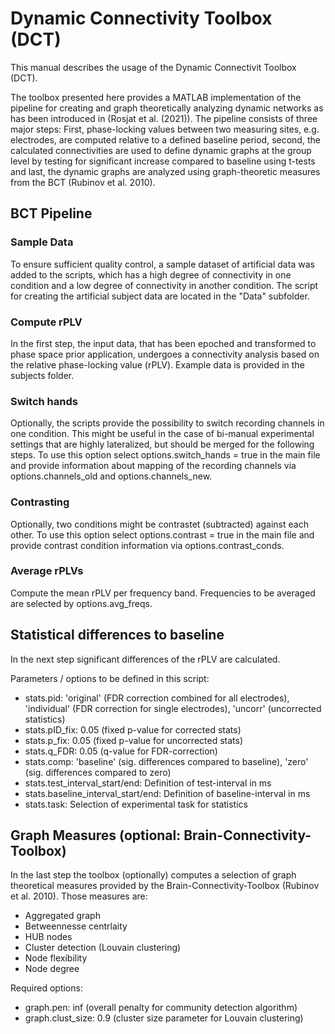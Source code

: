 # Dynamic Connectivity Toolbox (DCT) 

This manual describes the usage of the Dynamic Connectivit Toolbox (DCT). 

The toolbox presented here provides a MATLAB implementation of the pipeline for creating and graph theoretically analyzing dynamic networks as has been introduced in (Rosjat et al. (2021)).
The pipeline consists of three major steps: First, phase-locking values between two measuring sites, e.g. electrodes, are computed relative to a defined baseline period, 
second, the calculated connectivities are used to define dynamic graphs at the group level by testing for significant increase compared to baseline using t-tests and last, 
the dynamic graphs are analyzed using graph-theoretic measures from the BCT (Rubinov et al. 2010).

## BCT Pipeline

### Sample Data

To ensure sufficient quality control, a sample dataset of artificial data was added to the scripts, which has a high degree of connectivity in one condition and a low degree of connectivity in another condition. The script for creating the artificial subject data are located in the "Data" subfolder.

### Compute rPLV

In the first step, the input data, that has been epoched and transformed to phase space prior application, undergoes a connectivity analysis based on the relative phase-locking value (rPLV).
Example data is provided in the subjects folder.

### Switch hands

Optionally, the scripts provide the possibility to switch recording channels in one condition. This might be useful in the case of bi-manual experimental settings that are highly lateralized, but should
be merged for the following steps. To use this option select options.switch_hands = true in the main file and provide information about mapping of the recording channels via options.channels_old and options.channels_new. 

### Contrasting

Optionally, two conditions might be contrastet (subtracted) against each other. To use this option select options.contrast = true in the main file and provide contrast condition information via options.contrast_conds.

### Average rPLVs

Compute the mean rPLV per frequency band. Frequencies to be averaged are selected by options.avg_freqs.

## Statistical differences to baseline

In the next step significant differences of the rPLV are calculated.

Parameters / options to be defined in this script:

-   stats.pid: 'original' (FDR correction combined for all electrodes), 'individual' (FDR correction for single electrodes), 'uncorr' (uncorrected statistics)
-   stats.pID_fix: 0.05 (fixed p-value for corrected stats)
-   stats.p_fix: 0.05 (fixed p-value for uncorrected stats)
-   stats.q_FDR: 0.05 (q-value for FDR-correction)
-   stats.comp: 'baseline' (sig. differences compared to baseline), 'zero' (sig. differences compared to zero)
-   stats.test_interval_start/end: Definition of test-interval in ms
-   stats.baseline_interval_start/end: Definition of baseline-interval in ms
-   stats.task: Selection of experimental task for statistics

## Graph Measures (optional: Brain-Connectivity-Toolbox)

In the last step the toolbox (optionally) computes a selection of graph theoretical measures provided by the Brain-Connectivity-Toolbox (Rubinov et al. 2010). Those measures are:

-  Aggregated graph
-  Betweennesse centrlaity
-  HUB nodes
-  Cluster detection (Louvain clustering)
-  Node flexibility
-  Node degree

Required options:

-  graph.pen: inf (overall penalty for community detection algorithm)
-  graph.clust_size: 0.9 (cluster size parameter for Louvain clustering)




